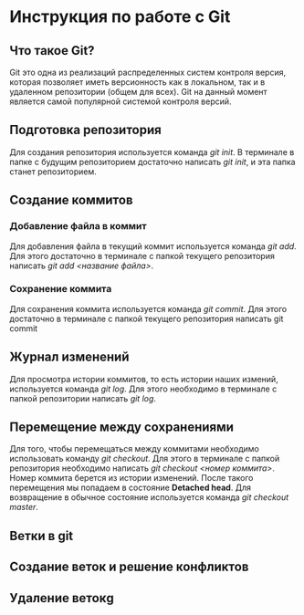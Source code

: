 # Инструкция по работе с Git

## Что такое Git?

Git это одна из реализаций распределенных систем контроля версия, которая позволяет иметь версионность как в локальном, так и в удаленном репозитории (общем для всех). Git на данный момент является самой популярной системой контроля версий.

## Подготовка репозитория

Для создания репозитория используется команда *git init*. В терминале в папке с будущим репозиторием достаточно написать *git init*, и эта папка станет репозиторием.

## Создание коммитов

### Добавление файла в коммит

Для добавления файла в текущий коммит используется команда *git add*. Для этого достаточно в терминале с папкой текущего репозитория написать *git add <название файла>*.

### Сохранение коммита

Для сохранения коммита используется команда *git commit*. Для этого достаточно в терминале с папкой текущего репозитория написать git commit

## Журнал изменений

Для просмотра истории коммитов, то есть истории наших измений, используется команда *git log*. Для этого необходимо в терминале с папкой репозитории написать *git log*.

## Перемещение между сохранениями

Для того, чтобы перемещаться между коммитами необходимо использовать команду *git checkout*. Для этого в терминале с папкой репозитория необходимо написать *git checkout <номер коммита>*. Номер коммита берется из истории изменений. После такого перемещения мы попадаем в состояние **Detached head**. Для возвращение в обычное состояние используется команда *git checkout master*.

## Ветки в git


## Создание веток и решение конфликтов

## Удаление ветокg